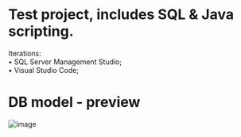 # Test project, includes SQL & Java scripting.
 Iterations:<br>
• SQL Server Management Studio;<br>
• Visual Studio Code;<br>
# DB model - preview
![image](https://user-images.githubusercontent.com/92596074/194746266-a89eb216-f212-4e4c-902d-c682625d967b.png)
